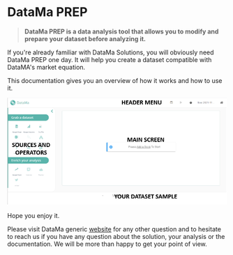 # DataMa PREP


  > **DataMa PREP is a data analysis tool that allows you to modify and prepare your dataset before analyzing it.**

If you're already familiar with DataMa Solutions, you will obviously need DataMa PREP one day. It will help you create a dataset compatible with DataMA's market equation.

This documentation gives you an overview of how it works and how to use it.

![journey_homepage](Images/Capturen1.png)

Hope you enjoy it.

Please visit DataMa generic [website](https://datama.fr/lets-talk/) for any other question and to hesitate to reach us if you have any question about the solution, your analysis or the documentation. We will be more than happy to get your point of view.
